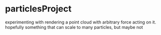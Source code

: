 # particlesProject

experimenting with rendering a point cloud with arbitrary force acting on it. 
hopefully something that can scale to many particles, but maybe not
